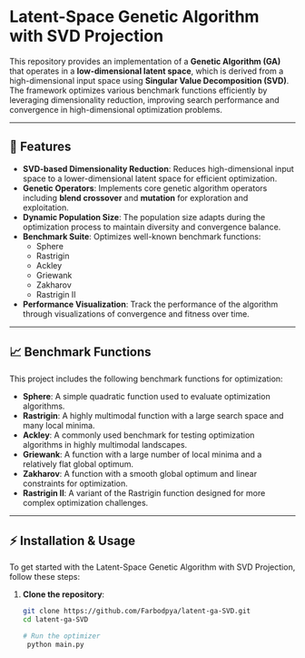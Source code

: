 # Latent-Space Genetic Algorithm with SVD Projection

This repository provides an implementation of a **Genetic Algorithm (GA)** that operates in a **low-dimensional latent space**, which is derived from a high-dimensional input space using **Singular Value Decomposition (SVD)**. The framework optimizes various benchmark functions efficiently by leveraging dimensionality reduction, improving search performance and convergence in high-dimensional optimization problems.

---

## 🚀 Features

- **SVD-based Dimensionality Reduction**: Reduces high-dimensional input space to a lower-dimensional latent space for efficient optimization.
- **Genetic Operators**: Implements core genetic algorithm operators including **blend crossover** and **mutation** for exploration and exploitation.
- **Dynamic Population Size**: The population size adapts during the optimization process to maintain diversity and convergence balance.
- **Benchmark Suite**: Optimizes well-known benchmark functions:
  - Sphere
  - Rastrigin
  - Ackley
  - Griewank
  - Zakharov
  - Rastrigin II
- **Performance Visualization**: Track the performance of the algorithm through visualizations of convergence and fitness over time.

---

## 📈 Benchmark Functions

This project includes the following benchmark functions for optimization:

- **Sphere**: A simple quadratic function used to evaluate optimization algorithms.
- **Rastrigin**: A highly multimodal function with a large search space and many local minima.
- **Ackley**: A commonly used benchmark for testing optimization algorithms in highly multimodal landscapes.
- **Griewank**: A function with a large number of local minima and a relatively flat global optimum.
- **Zakharov**: A function with a smooth global optimum and linear constraints for optimization.
- **Rastrigin II**: A variant of the Rastrigin function designed for more complex optimization challenges.

---

## ⚡ Installation & Usage

To get started with the Latent-Space Genetic Algorithm with SVD Projection, follow these steps:

1. **Clone the repository**:

   ```bash
   git clone https://github.com/Farbodpya/latent-ga-SVD.git
   cd latent-ga-SVD

   # Run the optimizer
    python main.py
